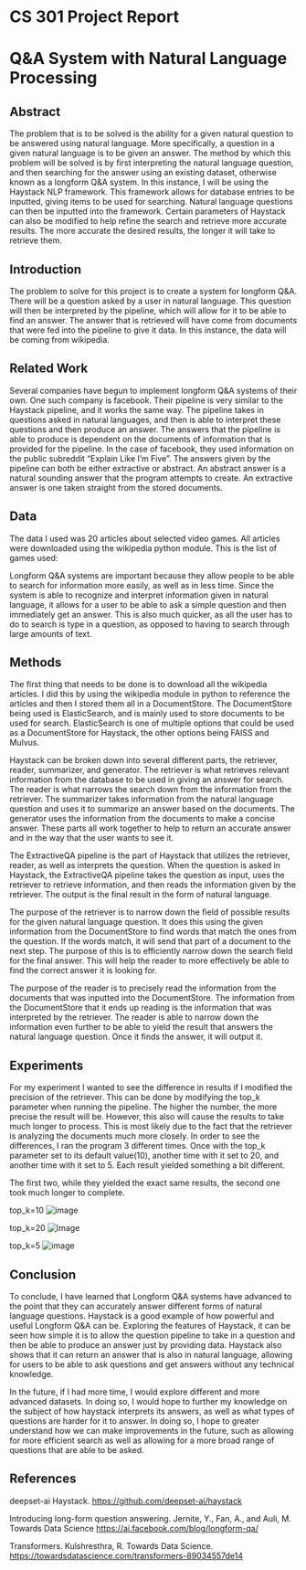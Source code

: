 # CS 301 Project Report

# Q&A System with Natural Language Processing


## Abstract

The problem that is to be solved is the ability for a given natural question to be answered using natural language. More specifically, a question in a given natural language is to be given an answer. The method by which this problem will be solved is by first interpreting the natural language question, and then searching for the answer using an existing dataset, otherwise known as a longform Q&A system. In this instance, I will be using the Haystack NLP framework. This framework allows for database entries to be inputted, giving items to be used for searching. Natural language questions can then be inputted into the framework. Certain parameters of Haystack can also be modified to help refine the search and retrieve more accurate results. The more accurate the desired results, the longer it will take to retrieve them.

## Introduction

The problem to solve for this project is to create a system for longform Q&A. There will be a question asked by a user in natural language. This question will then be interpreted by the pipeline, which will allow for it to be able to find an answer. The answer that is retrieved will have come from documents that were fed into the pipeline to give it data. In this instance, the data will be coming from wikipedia.

## Related Work
Several companies have begun to implement longform Q&A systems of their own. One such company is facebook. Their pipeline is very similar to the Haystack pipeline, and it works the same way. The pipeline takes in questions asked in natural languages, and then is able to interpret these questions and then produce an answer. The answers that the pipeline is able to produce is dependent on the documents of information that is provided for the pipeline. In the case of facebook, they used information on the public subreddit “Explain Like I’m Five”. The answers given by the pipeline can both be either extractive or abstract. An abstract answer is a natural sounding answer that the program attempts to create. An extractive answer is one taken straight from the stored documents. 

## Data

The data I used was 20 articles about selected video games. All articles were downloaded using the wikipedia python module. This is the list of games used:

Longform Q&A systems are important because they allow people to be able to search for information more easily, as well as in less time. Since the system is able to recognize and interpret information given in natural language, it allows for a user to be able to ask a simple question and then immediately get an answer. This is also much quicker, as all the user has to do to search is type in a question, as opposed to having to search through large amounts of text. 

## Methods

The first thing that needs to be done is to download all the wikipedia articles. I did this by using the wikipedia module in python to reference the articles and then I stored them all in a DocumentStore. The DocumentStore being used is ElasticSearch, and is mainly used to store documents to be used for search. ElasticSearch is one of multiple options that could be used as a DocumentStore for Haystack, the other options being FAISS and Mulvus. 

Haystack can be broken down into several different parts, the retriever, reader, summarizer, and generator. The retriever is what retrieves relevant information from the database to be used in giving an answer for search. The reader is what narrows the search down from the information from the retriever. The summarizer takes information from the natural language question and uses it to summarize an answer based on the documents. The generator uses the information from the documents to make a concise answer. These parts all work together to help to return an accurate answer and in the way that the user wants to see it.

The ExtractiveQA pipeline is the part of Haystack that utilizes the retriever, reader, as well as interprets the question. When the question is asked in Haystack, the ExtractiveQA pipeline takes the question as input, uses the retriever to retrieve information, and then reads the information given by the retriever. The output is the final result in the form of natural language.

The purpose of the retriever is to narrow down the field of possible results for the given natural language question. It does this using the given information from the DocumentStore to find words that match the ones from the question. If the words match, it will send that part of a document to the next step. The purpose of this is to efficiently narrow down the search field for the final answer. This will help the reader to more effectively be able to find the correct answer it is looking for.

The purpose of the reader is to precisely read the information from the documents that was inputted into the DocumentStore. The information from the DocumentStore that it ends up reading is the information that was interpreted by the retriever. The reader is able to narrow down the information even further to be able to yield the result that answers the natural language question. Once it finds the answer, it will output it.

## Experiments
For my experiment I wanted to see the difference in results if I modified the precision of the retriever. This can be done by modifying the top_k parameter when running the pipeline. The higher the number, the more precise the result will be. However, this also will cause the results to take much longer to process. This is most likely due to the fact that the retriever is analyzing the documents much more closely. In order to see the differences, I ran the program 3 different times. Once with the top_k parameter set to its default value(10), another time with it set to 20, and another time with it set to 5. Each result yielded something a bit different. 

The first two, while they yielded the exact same results, the second one took much longer to complete.

top_k=10
![image](https://user-images.githubusercontent.com/81988615/144360103-215c91be-67a2-443b-8640-d5af336c81ea.png)

top_k=20
![image](https://user-images.githubusercontent.com/81988615/144360126-9db001f0-ed87-4605-be6b-e73f026df846.png)

top_k=5
![image](https://user-images.githubusercontent.com/81988615/144360140-1857371a-c2dc-4bf6-bd6c-3d57d1dc08a6.png)

## Conclusion
To conclude, I have learned that Longform Q&A systems have advanced to the point that they can accurately answer different forms of natural language questions. Haystack is a good example of how powerful and useful Longform Q&A can be.  Exploring the features of Haystack, it can be seen how simple it is to allow the question pipeline to take in a question and then be able to produce an answer just by providing data. Haystack also shows that it can return an answer that is also in natural language, allowing for users to be able to ask questions and get answers without any technical knowledge.

In the future, if I had more time, I would explore different and more advanced datasets. In doing so, I would hope to further my knowledge on the subject of how haystack interprets its answers, as well as what types of questions are harder for it to answer. In doing so, I hope to greater understand how we can make improvements in the future, such as allowing for more efficient search as well as allowing for a more broad range of questions that are able to be asked.

## References

deepset-ai Haystack. https://github.com/deepset-ai/haystack

Introducing long-form question answering. Jernite, Y., Fan, A., and Auli, M. Towards Data Science https://ai.facebook.com/blog/longform-qa/

Transformers. Kulshresthra, R. Towards Data Science. https://towardsdatascience.com/transformers-89034557de14
